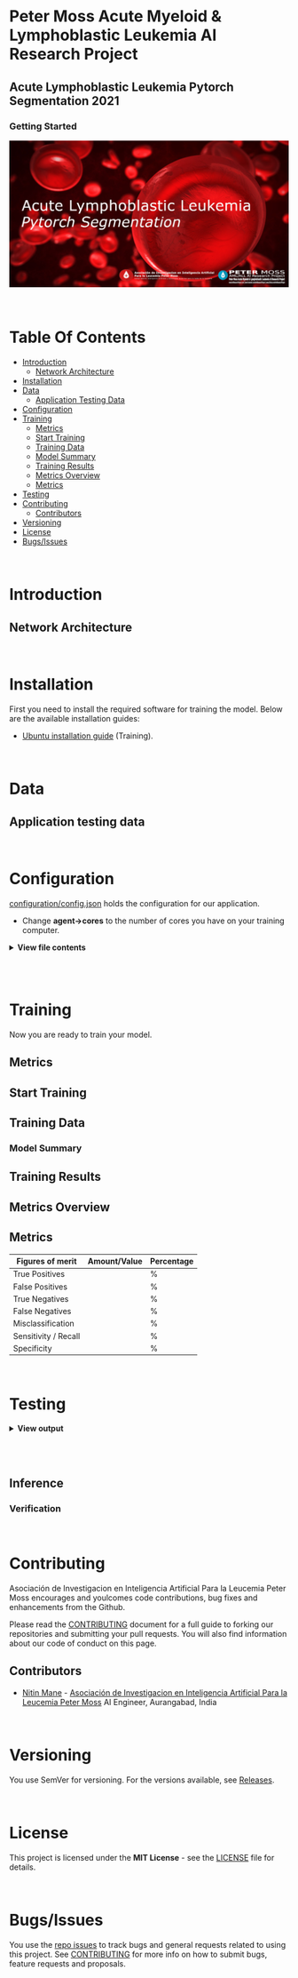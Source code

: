# Peter Moss Acute Myeloid & Lymphoblastic Leukemia AI Research Project
## Acute Lymphoblastic Leukemia Pytorch Segmentation 2021
### Getting Started

![Acute Lymphoblastic Leukemia Pytorch Segmentation 2021](../assets/images/ALL-PyTorch-Segmentation-2021.jpg)

&nbsp;

# Table Of Contents

- [Introduction](#introduction)
    - [Network Architecture](#network-architecture)
- [Installation](#installation)
- [Data](#data)
	- [Application Testing Data](#application-testing-data)
- [Configuration](#configuration)
- [Training](#training)
    - [Metrics](#metrics)
	- [Start Training](#start-training)
	- [Training Data](#training-data)
	- [Model Summary](#model-summary)
	- [Training Results](#training-results)
	- [Metrics Overview](#metrics-overview)
	- [Metrics](#metrics)
- [Testing](#testing)
- [Contributing](#contributing)
  - [Contributors](#contributors)
- [Versioning](#versioning)
- [License](#license)
- [Bugs/Issues](#bugs-issues)

&nbsp;

# Introduction

## Network Architecture

&nbsp;

# Installation
First you need to install the required software for training the model. Below are the available installation guides:

- [Ubuntu installation guide](installation/ubuntu.md) (Training).

&nbsp;

# Data

## Application testing data

&nbsp;

# Configuration
[configuration/config.json](../configuration/config.json "configuration/config.json")  holds the configuration for our application.

- Change **agent->cores** to the number of cores you have on your training computer.

<details><summary><b>View file contents</b></summary>
<p>

```
```

</p>
</details><br />

&nbsp;

# Training
Now you are ready to train your model.

## Metrics

## Start Training

## Training Data

### Model Summary

## Training Results

## Metrics Overview


## Metrics
| Figures of merit     | Amount/Value | Percentage |
| -------------------- | ----- | ---------- |
| True Positives       |  | % |
| False Positives      |  | % |
| True Negatives       |  | % |
| False Negatives      |  | % |
| Misclassification    |  | % |
| Sensitivity / Recall |    | % |
| Specificity          |   | % |

&nbsp;

# Testing

<details><summary><b>View output</b></summary>
<p>

```
```
</p>
</details><br />

&nbsp;

## Inference

### Verification

&nbsp;

# Contributing

Asociación de Investigacion en Inteligencia Artificial Para la Leucemia Peter Moss encourages and youlcomes code contributions, bug fixes and enhancements from the Github.

Please read the [CONTRIBUTING](../CONTRIBUTING.md "CONTRIBUTING") document for a full guide to forking our repositories and submitting your pull requests. You will also find information about our code of conduct on this page.

## Contributors

- [Nitin Mane](https://www.leukemiaairesearch.com/association/volunteers/nitin-mane "Nitin Mane") - [Asociación de Investigacion en Inteligencia Artificial Para la Leucemia Peter Moss](https://www.leukemiaresearchassociation.ai "Asociación de Investigacion en Inteligencia Artificial Para la Leucemia Peter Moss") AI Engineer, Aurangabad, India

&nbsp;

# Versioning

You use SemVer for versioning. For the versions available, see [Releases](../releases "Releases").

&nbsp;

# License

This project is licensed under the **MIT License** - see the [LICENSE](../LICENSE "LICENSE") file for details.

&nbsp;

# Bugs/Issues

You use the [repo issues](../issues "repo issues") to track bugs and general requests related to using this project. See [CONTRIBUTING](../CONTRIBUTING.md "CONTRIBUTING") for more info on how to submit bugs, feature requests and proposals.